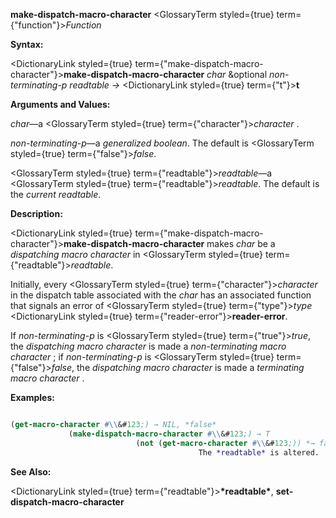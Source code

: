**make-dispatch-macro-character** <GlossaryTerm styled={true} term={"function"}><i>Function</i></GlossaryTerm> 



**Syntax:** 



<DictionaryLink styled={true} term={"make-dispatch-macro-character"}><b>make-dispatch-macro-character</b></DictionaryLink> *char* &amp;optional *non-terminating-p readtable →* <DictionaryLink styled={true} term={"t"}><b>t</b></DictionaryLink> 



**Arguments and Values:** 



*char*—a <GlossaryTerm styled={true} term={"character"}><i>character</i></GlossaryTerm> . 



*non-terminating-p*—a *generalized boolean*. The default is <GlossaryTerm styled={true} term={"false"}><i>false</i></GlossaryTerm>. 



<GlossaryTerm styled={true} term={"readtable"}><i>readtable</i></GlossaryTerm>—a <GlossaryTerm styled={true} term={"readtable"}><i>readtable</i></GlossaryTerm>. The default is the *current readtable*. 



**Description:** 



<DictionaryLink styled={true} term={"make-dispatch-macro-character"}><b>make-dispatch-macro-character</b></DictionaryLink> makes *char* be a *dispatching macro character* in <GlossaryTerm styled={true} term={"readtable"}><i>readtable</i></GlossaryTerm>. 



Initially, every <GlossaryTerm styled={true} term={"character"}><i>character</i></GlossaryTerm> in the dispatch table associated with the *char* has an associated function that signals an error of <GlossaryTerm styled={true} term={"type"}><i>type</i></GlossaryTerm> <DictionaryLink styled={true} term={"reader-error"}><b>reader-error</b></DictionaryLink>. 







 



 



If *non-terminating-p* is <GlossaryTerm styled={true} term={"true"}><i>true</i></GlossaryTerm>, the *dispatching macro character* is made a *non-terminating macro character* ; if *non-terminating-p* is <GlossaryTerm styled={true} term={"false"}><i>false</i></GlossaryTerm>, the *dispatching macro character* is made a *terminating macro character* . 



**Examples:**
```lisp

(get-macro-character #\\&#123;) → NIL, *false* 
		     (make-dispatch-macro-character #\\&#123;) → T 
						    (not (get-macro-character #\\&#123;)) *→ false* 
									      The *readtable* is altered. 

```
**See Also:** 



<DictionaryLink styled={true} term={"readtable"}><b>\*readtable\*</b></DictionaryLink>, **set-dispatch-macro-character** 



